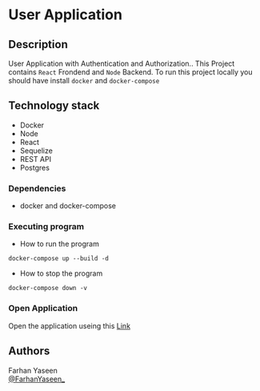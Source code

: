 

#  User Application


## Description
User Application with Authentication and Authorization..
This Project contains `React` Frondend and `Node` Backend.
To run this project locally you should have install `docker` and `docker-compose`

## Technology stack

* Docker  
* Node 
* React  
* Sequelize 
* REST API
* Postgres

### Dependencies

* docker and docker-compose


### Executing program

* How to run the program
```
docker-compose up --build -d
```
* How to stop the program

```
docker-compose down -v
```
### Open Application

Open the application useing this  [Link](http://localhost:3000)

## Authors

Farhan Yaseen  
[@FarhanYaseen_](https://twitter.com/FarhanYaseen_)
